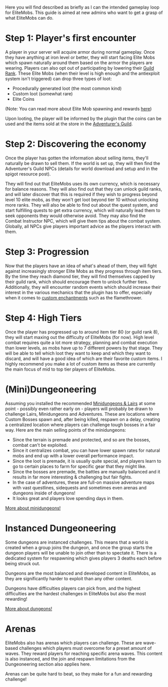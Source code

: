 Here you will find described as briefly as I can the intended gameplay loop for EliteMobs. This guide is aimed at new admins who want to get a grasp of what EliteMobs can do.

# Step 1: Player's first encounter
A player in your server will acquire armor during normal gameplay. Once they have anything at iron level or better, they will start facing Elite Mobs which spawn naturally around them based on the armor the players are wearing. Players can also opt out of participating by lowering their [Guild Rank]($language$/elitemobs/adventurers_guild_world.md).
These Elite Mobs (when their level is high enough and the antiexploit system isn't triggered) can drop three types of loot:

* Procedurally generated loot (the most common kind)
* Custom loot (somewhat rare)
* Elite Coins

(Note: You can read more about Elite Mob spawning and rewards [here]($language$/elitemobs/spawning_tiers_loot.md))

Upon looting, the player will be informed by the plugin that the coins can be used and the items sold at the store in the [Adventurer's Guild]($language$/elitemobs/adventurers_guild_world.md).

# Step 2: Discovering the economy
Once the player has gotten the information about selling items, they'll naturally be drawn to sell them. If the world is set up, they will then find the Adventurer's Guild NPCs (details for world download and setup and in the spigot resource post).

They will find out that EliteMobs uses its own currency, which is necessary for balance reasons. They will also find out that they can unlock guild ranks, and will later discover that this is required if they wish to progress beyond level 10 elite mobs, as they won't get loot beyond tier 10 without unlocking more ranks. They will also be able to find out about the quest system, and start fulfilling quests to get extra currency, which will naturally lead them to seek opponents they would otherwise avoid. They may also find the Combat Instructor NPC, which will give them tips about the combat system. Globally, all NPCs give players important advice as the players interact with them.

# Step 3: Progression
Now that the players have an idea of what's ahead of them, they will fight against increasingly stronger Elite Mobs as they progress through item tiers. By the time they reach diamond tier, they will find themselves capped by their guild rank, which should encourage them to unlock further tiers. Additionally, they will encounter random events which should increase their interest in the various mechanics that the plugin has to offer, especially when it comes to [custom enchantments]($language$/elitemobs/custom_enchantments_list.md) such as the flamethrower.

# Step 4: High Tiers
Once the player has progressed up to around item tier 80 (or guild rank 8), they will start maxing out the difficulty of EliteMobs (for now). High level combat requires quite a lot more strategy, planning and combat execution than lower levels, as mobs have up to 7 different powers by that stage. They will be able to tell which loot they want to keep and which they want to discard, and will have a good idea of which are their favorite custom items. I highly recommend you make a lot of custom items as these are currently the main focus of mid to top tier players of EliteMobs.

# (Mini)Dungeoneering
Assuming you installed the recommended [Minidungeons & Lairs]($language$/elitemobs/dungeons.md) at some point - possibly even rather early on - players will probably be drawn to challenge Lairs, Minidungeons and Adventures. These are locations where Custom Bosses spawn and, after being killed, respawn on a delay, creating a centralized location where players can challenge tough bosses in a fair way.
Here are the main selling points of the minidungeons:
* Since the terrain is premade and protected, and so are the bosses, combat can't be exploited.
* Since it centralizes combat, you can have lower spawn rates for natural mobs and end up with a lower overall performance impact.
* Since the loot is premade, it is usually quite special, and players learn to go to certain places to farm for specific gear that they might like.
* Since the bosses are premade, the battles are manually balanced and it results in far more interesting & challenging but fair fights.
* In the case of adventures, these are full-on massive adventure maps with vast questlines, sidequests and sometimes even arenas and dungeons inside of dungeons!
* It looks great and players love spending days in them.

[More about minidungeons!]($language$/elitemobs/dungeons.md)

# Instanced Dungeoneering
Some dungeons are instanced challenges. This means that a world is created when a group joins the dungeon, and once the group starts the dungeon players will be unable to join other than to spectate it. There is a dedicated system for respawning which gives players 3 deaths each before being struck out.

Dungeons are the most balanced and developed content in EliteMobs, as they are significantly harder to exploit than any other content.

Dungeons have difficulties players can pick from, and the highest difficulties are the hardest challenges in EliteMobs but also the most rewarding!

[More about dungeons!]($language$/elitemobs/dungeons.md)

# Arenas
EliteMobs also has arenas which players can challenge. These are wave-based challenges which players must overcome for a preset amount of waves. They reward players for reaching specific arena waves. This content is also instanced, and the join and respawn limitations from the Dungeoneering section also applies here.

Arenas can be quite hard to beat, so they make for a fun and rewarding challenge!
